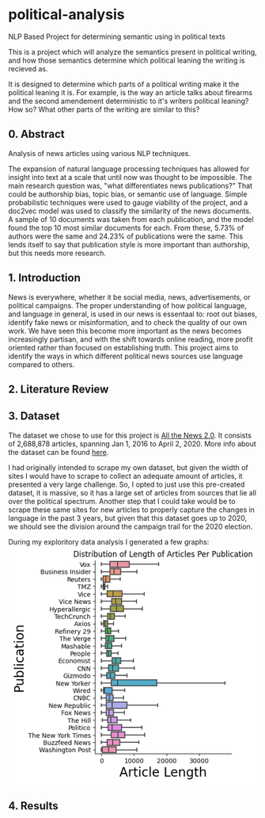 # political-analysis
NLP Based Project for determining semantic using in political texts

This is a project which will analyze the semantics present in political writing, and how those semantics determine which political leaning the writing is recieved as.

It is designed to determine which parts of a political writing make it the political leaning it is.
For example, is the way an article talks about firearms and the second amendement deterministic to it's writers political leaning? How so? What other parts of the writing are similar to this?

## 0. Abstract

Analysis of news articles using various NLP techniques.

The expansion of natural language processing techniques has allowed for insight into text at a scale that until now was thought to be impossible. The main research question was, "what differentiates news publications?" That could be authorship bias, topic bias, or semantic use of language. Simple probabilistic techniques were used to gauge viability of the project, and a doc2vec model was used to classify the similarity of the news documents. A sample of 10 documents was taken from each publication, and the model found the top 10 most similar documents for each. From these, 5.73% of authors were the same and 24.23% of publications were the same. This lends itself to say that publication style is more important than authorship, but this needs more research.

## 1. Introduction

News is everywhere, whether it be social media, news, advertisements, or political campaigns. The proper understanding of how political language, and language in general, is used in our news is essentaal to: root out biases, identify fake news or misinformation, and to check the quality of our own work. We have seen this become more important as the news becomes increasingly partisan, and with the shift towards online reading, more profit oriented rather than focused on establishing truth. This project aims to identify the ways in which different political news sources use language compared to others. 

## 2. Literature Review

## 3. Dataset

The dataset we chose to use for this project is [All the News 2.0](https://components.one/datasets/all-the-news-2-news-articles-dataset/). It consists of 2,688,878 articles, spanning Jan 1, 2016 to April 2, 2020. More info about the dataset can be found [here](https://components.one/datasets/all-the-news-2-news-articles-dataset/). 

I had originally intended to scrape my own dataset, but given the width of sites I would have to scrape to collect an adequate amount of articles, it presented a very large challenge. So, I opted to just use this pre-created dataset, it is massive, so it has a large set of articles from sources that lie all over the political spectrum. Another step that I could take would be to scrape these same sites for new articles to properly capture the changes in language in the past 3 years, but given that this dataset goes up to 2020, we should see the division around the campaign trail for the 2020 election.

During my exploritory data analysis I generated a few graphs:
![Length Distribution Per Publication][graph_1]

## 4. Results



[graph_1]: https://github.com/cgra21/news-analysis/blob/main/EDA/article_len_dist.png?raw=true